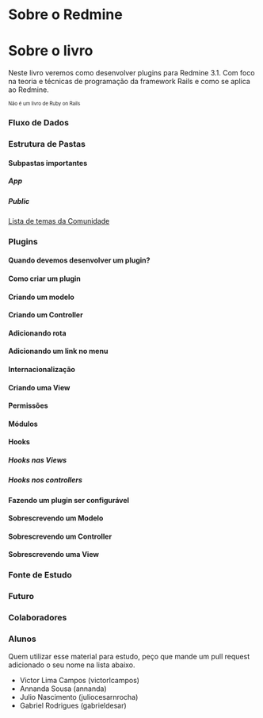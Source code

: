 # Sobre o Redmine


# Sobre o livro
Neste livro veremos como desenvolver plugins para Redmine 3.1. Com foco na teoria e técnicas de programação da framework Rails e como se aplica ao Redmine.

<sub><sup>Não é um livro de Ruby on Rails</sup></sub>

### Fluxo de Dados


### Estrutura de Pastas

#### Subpastas importantes
##### App

##### Public

[Lista de temas da Comunidade](http://www.redmine.org/projects/redmine/wiki/Theme_List)

### Plugins
#### Quando devemos desenvolver um plugin?


#### Como criar um plugin

#### Criando um modelo


#### Criando um Controller

#### Adicionando rota



#### Adicionando um link no menu


#### Internacionalização


#### Criando uma View




#### Permissões
#### Módulos
#### Hooks
##### Hooks nas Views
##### Hooks nos controllers
#### Fazendo um plugin ser configurável
#### Sobrescrevendo um Modelo
#### Sobrescrevendo um Controller
#### Sobrescrevendo uma View

### Fonte de Estudo


### Futuro

### Colaboradores

### Alunos
Quem utilizar esse material para estudo, peço que mande um pull request adicionado o seu nome na lista abaixo.
- Victor Lima Campos (victorlcampos)
- Annanda Sousa (annanda)
- Julio Nascimento (juliocesarnrocha)
- Gabriel Rodrigues (gabrieldesar)

